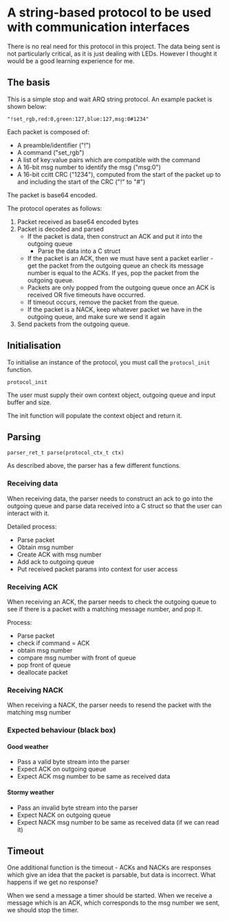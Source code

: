 # A string-based protocol to be used with communication interfaces

There is no real need for this protocol in this project. The data being sent is not particularly critical, as it is just dealing with LEDs. However I thought it would be a good learning experience for me.

## The basis
This is a simple stop and wait ARQ string protocol. An example packet is shown below:

```
"!set_rgb,red:0,green:127,blue:127,msg:0#1234"
```

Each packet is composed of:
* A preamble/identifier ("!")
* A command ("set_rgb")
* A list of key:value pairs which are compatible with the command
* A 16-bit msg number to identify the msg ("msg:0")
* A 16-bit ccitt CRC ("1234"), computed from the start of the packet up to and including the start of the CRC ("!" to "#")

The packet is base64 encoded.


The protocol operates as follows:
1. Packet received as base64 encoded bytes
2. Packet is decoded and parsed
    * If the packet is data, then construct an ACK and put it into the outgoing queue
        * Parse the data into a C struct
    * If the packet is an ACK, then we must have sent a packet earlier - get the packet from the outgoing queue an check its message number is equal to the ACKs. If yes, pop the packet from the outgoing queue.
    * Packets are only popped from the outgoing queue once an ACK is received OR five timeouts have occurred.
    * If timeout occurs, remove the packet from the queue.
    * If the packet is a NACK, keep whatever packet we have in the outgoing queue, and make sure we send it again
3. Send packets from the outgoing queue.

## Initialisation
To initialise an instance of the protocol, you must call the `protocol_init` function.

`protocol_init`

The user must supply their own context object, outgoing queue and input buffer and size.

The init function will populate the context object and return it.

## Parsing
```
parser_ret_t parse(protocol_ctx_t ctx)
```

As described above, the parser has a few different functions.

### Receiving data
When receiving data, the parser needs to construct an ack to go into the outgoing queue and parse data received into a C struct so that the user can interact with it.

Detailed process:
* Parse packet
* Obtain msg number
* Create ACK with msg number
* Add ack to outgoing queue
* Put received packet params into context for user access

### Receiving ACK
When receiving an ACK, the parser needs to check the outgoing queue to see if there is a packet with a matching message number, and pop it.

Process:
* Parse packet
* check if command = ACK
* obtain msg number
* compare msg number with front of queue
* pop front of queue
* deallocate packet

### Receiving NACK
When receiving a NACK, the parser needs to resend the packet with the matching msg number

### Expected behaviour (black box)
#### Good weather
* Pass a valid byte stream into the parser
* Expect ACK on outgoing queue
* Expect ACK msg number to be same as received data

#### Stormy weather
* Pass an invalid byte stream into the parser
* Expect NACK on outgoing queue
* Expect NACK msg number to be same as received data (if we can read it)

## Timeout
One additional function is the timeout - ACKs and NACKs are responses which give an idea that the packet is parsable, but data is incorrect. What happens if we get no response?

When we send a message a timer should be started.
When we receive a message which is an ACK, which corresponds to the msg number we sent, we should stop the timer.
<!-- Currently all packets are created as protocol_data_pkt structs. I think it would be a good idea to make this a general packet, ie a

`protocol_pkt_t`

which includes a `pkt_type_t` enum defining what the packet is. Then we can piggyback off the enum and use different `create_pkt` functions based on the pkt type. E.g when parsing instead of just calling the `protocol_pkt_create` function we would call `create_ack`, `create_nack` or `create_data`. -->

